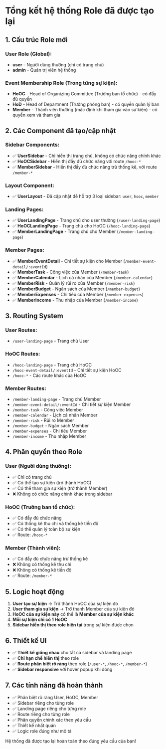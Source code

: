 # Tổng kết hệ thống Role đã được tạo lại

## 1. Cấu trúc Role mới

### User Role (Global):
- **user** - Người dùng thường (chỉ có trang chủ)
- **admin** - Quản trị viên hệ thống

### Event Membership Role (Trong từng sự kiện):
- **HoOC** - Head of Organizing Committee (Trưởng ban tổ chức) - có đầy đủ quyền
- **HoD** - Head of Department (Trưởng phòng ban) - có quyền quản lý ban
- **Member** - Thành viên thường (mặc định khi tham gia vào sự kiện) - có quyền xem và tham gia

## 2. Các Component đã tạo/cập nhật

### Sidebar Components:
- ✅ **UserSidebar** - Chỉ hiển thị trang chủ, không có chức năng chính khác
- ✅ **HoOCSidebar** - Hiển thị đầy đủ chức năng với route `/hooc-*`
- ✅ **MemberSidebar** - Hiển thị đầy đủ chức năng trừ thống kê, với route `/member-*`

### Layout Component:
- ✅ **UserLayout** - Đã cập nhật để hỗ trợ 3 loại sidebar: `user`, `hooc`, `member`

### Landing Pages:
- ✅ **UserLandingPage** - Trang chủ cho user thường (`/user-landing-page`)
- ✅ **HoOCLandingPage** - Trang chủ cho HoOC (`/hooc-landing-page`)
- ✅ **MemberLandingPage** - Trang chủ cho Member (`/member-landing-page`)

### Member Pages:
- ✅ **MemberEventDetail** - Chi tiết sự kiện cho Member (`/member-event-detail/:eventId`)
- ✅ **MemberTask** - Công việc của Member (`/member-task`)
- ✅ **MemberCalendar** - Lịch cá nhân của Member (`/member-calendar`)
- ✅ **MemberRisk** - Quản lý rủi ro của Member (`/member-risk`)
- ✅ **MemberBudget** - Ngân sách của Member (`/member-budget`)
- ✅ **MemberExpenses** - Chi tiêu của Member (`/member-expenses`)
- ✅ **MemberIncome** - Thu nhập của Member (`/member-income`)

## 3. Routing System

### User Routes:
- `/user-landing-page` - Trang chủ User

### HoOC Routes:
- `/hooc-landing-page` - Trang chủ HoOC
- `/hooc-event-detail/:eventId` - Chi tiết sự kiện HoOC
- `/hooc-*` - Các route khác của HoOC

### Member Routes:
- `/member-landing-page` - Trang chủ Member
- `/member-event-detail/:eventId` - Chi tiết sự kiện Member
- `/member-task` - Công việc Member
- `/member-calendar` - Lịch cá nhân Member
- `/member-risk` - Rủi ro Member
- `/member-budget` - Ngân sách Member
- `/member-expenses` - Chi tiêu Member
- `/member-income` - Thu nhập Member

## 4. Phân quyền theo Role

### User (Người dùng thường):
- ✅ Chỉ có trang chủ
- ✅ Có thể tạo sự kiện (trở thành HoOC)
- ✅ Có thể tham gia sự kiện (trở thành Member)
- ❌ Không có chức năng chính khác trong sidebar

### HoOC (Trưởng ban tổ chức):
- ✅ Có đầy đủ chức năng
- ✅ Có thống kê thu chi và thống kê tiến độ
- ✅ Có thể quản lý toàn bộ sự kiện
- ✅ Route: `/hooc-*`

### Member (Thành viên):
- ✅ Có đầy đủ chức năng trừ thống kê
- ❌ Không có thống kê thu chi
- ❌ Không có thống kê tiến độ
- ✅ Route: `/member-*`

## 5. Logic hoạt động

1. **User tạo sự kiện** → Trở thành HoOC của sự kiện đó
2. **User tham gia sự kiện** → Trở thành Member của sự kiện đó
3. **HoOC của sự kiện này** có thể là **Member của sự kiện khác**
4. **Mỗi sự kiện chỉ có 1 HoOC**
5. **Sidebar hiển thị theo role hiện tại** trong sự kiện được chọn

## 6. Thiết kế UI

- ✅ **Thiết kế giống nhau** cho tất cả sidebar và landing page
- ✅ **Chỉ hạn chế hiển thị** theo role
- ✅ **Route phân biệt rõ ràng** theo role (`/user-*`, `/hooc-*`, `/member-*`)
- ✅ **Sidebar responsive** với hover popup khi đóng

## 7. Các tính năng đã hoàn thành

- ✅ Phân biệt rõ ràng User, HoOC, Member
- ✅ Sidebar riêng cho từng role
- ✅ Landing page riêng cho từng role
- ✅ Route riêng cho từng role
- ✅ Phân quyền chính xác theo yêu cầu
- ✅ Thiết kế nhất quán
- ✅ Logic role đúng như mô tả

Hệ thống đã được tạo lại hoàn toàn theo đúng yêu cầu của bạn!
